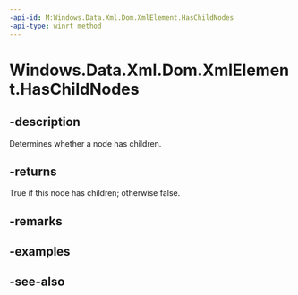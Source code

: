 ```yaml
---
-api-id: M:Windows.Data.Xml.Dom.XmlElement.HasChildNodes
-api-type: winrt method
---
```


<!-- Method syntax
public bool HasChildNodes()
-->

# Windows.Data.Xml.Dom.XmlElement.HasChildNodes

## -description
Determines whether a node has children.

## -returns
True if this node has children; otherwise false.

## -remarks

## -examples

## -see-also
